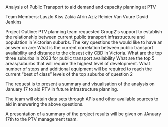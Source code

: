Analysis of Public Transport to aid demand and capacity planning at PTV

Team Members:
Laszlo Kiss
Zakia Afrin Aziz
Reinier Van Vuure
David Jenkins

Project Outline:
PTV planning  team requested  Group2's support to  establish the relationship between current public transport infrastructure and population in Victorian suburbs. 
The key questions the would like to have an answer on are:
What is the current correlation between public transport availability and distance to the closest city CBD in Victoria.
What are the top three suburbs in 2023 for public transport availability
What are the top 5 areas/suburbs that will require the highest level of development.
What number of stops and additional equipment will be required to reach the current “best of class” levels of the top suburbs of question 2

The request is to present a summary  and visualisation of the analysis on January  17 to aid PTV in future infrastructure planning.

The team will obtain data sets through APIs and other available sources to aid in answering the above questions.

A presentation of a summary of the project results will be given on JAnuary 17th to the PTV management team.
